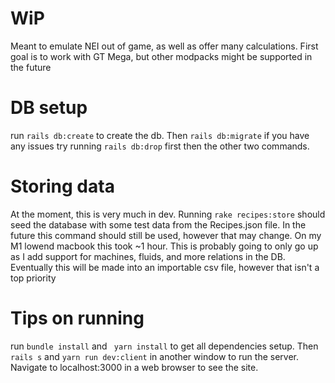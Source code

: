# WiP
Meant to emulate NEI out of game, as well as offer many calculations. First goal is to work with GT Mega, but other modpacks might be supported in the future

# DB setup

run ```rails db:create``` to create the db. Then ```rails db:migrate``` if you have any issues try running ```rails db:drop``` first then the other two commands. 

# Storing data

At the moment, this is very much in dev. Running ```rake recipes:store``` should seed the database with some test data from the Recipes.json file. In the future this command should still be used, however that may change. On my M1 lowend macbook this took ~1 hour. This is probably going to only go up as I add support for machines, fluids, and more relations in the DB. Eventually this will be made into an importable csv file, however that isn't a top priority

# Tips on running

run ```bundle install``` and ``` yarn install``` to get all dependencies setup. Then ```rails s``` and ```yarn run dev:client``` in another window to run the server. Navigate to localhost:3000 in a web browser to see the site. 